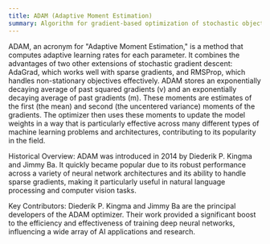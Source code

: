 ```yaml
---
title: ADAM (Adaptive Moment Estimation)
summary: Algorithm for gradient-based optimization of stochastic objective functions, widely used in training DL models.
---
```

ADAM, an acronym for "Adaptive Moment Estimation," is a method that computes adaptive learning rates for each parameter. It combines the advantages of two other extensions of stochastic gradient descent: AdaGrad, which works well with sparse gradients, and RMSProp, which handles non-stationary objectives effectively. ADAM stores an exponentially decaying average of past squared gradients (v) and an exponentially decaying average of past gradients (m). These moments are estimates of the first (the mean) and second (the uncentered variance) moments of the gradients. The optimizer then uses these moments to update the model weights in a way that is particularly effective across many different types of machine learning problems and architectures, contributing to its popularity in the field.

Historical Overview:
ADAM was introduced in 2014 by Diederik P. Kingma and Jimmy Ba. It quickly became popular due to its robust performance across a variety of neural network architectures and its ability to handle sparse gradients, making it particularly useful in natural language processing and computer vision tasks.

Key Contributors:
Diederik P. Kingma and Jimmy Ba are the principal developers of the ADAM optimizer. Their work provided a significant boost to the efficiency and effectiveness of training deep neural networks, influencing a wide array of AI applications and research.
